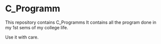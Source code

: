 # C_Programm
This repository contains C_Programms
It contains all the program done in my 1st sems of my college life.

Use it with care.
